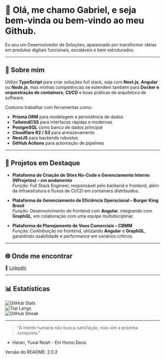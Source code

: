 # 👋 Olá, me chamo Gabriel, e seja bem-vinda ou bem-vindo ao meu Github.  
Eu sou um Desenvolvedor de Soluções, apaixonado por transformar ideias em produtos digitais funcionais, escaláveis e bem estruturados.  

---

## 🚀 Sobre mim  
Utilizo **TypeScript** para criar soluções full stack, seja com **Next.js**, **Angular** ou **Node.js**, mas minhas competências se estendem também para **Docker e orquestração de containers**, **CI/CD** e boas práticas de arquitetura de software.  

Costumo trabalhar com ferramentas como:  
- **Prisma ORM** para modelagem e persistência de dados  
- **TailwindCSS** para interfaces rápidas e modernas  
- **PostgreSQL** como banco de dados principal  
- **Cloudflare R2 / S3** para armazenamento  
- **NestJS** para backends robustos  
- **GitHub Actions** para automação de pipelines  

---

## 💼 Projetos em Destaque  

- **Plataforma de Criação de Sites No-Code e Gerenciamento Interno (NProjetos) – *em andamento***  
  *Função:* Full Stack Engineer, responsável pelo backend e frontend, além da infraestrutura e fluxos de CI/CD em containers distribuídos.  

- **Plataforma de Gerenciamento de Eficiência Operacional – Burger King Brasil**  
  *Função:* Desenvolvimento de frontend com **Angular**, integrando com **GraphQL**, em colaboração com uma equipe multidisciplinar.  

- **Plataforma de Planejamento de Voos Comerciais – CBMM**  
  *Função:* Contribuição no frontend, utilizando **Angular** e **GraphQL**, garantindo usabilidade e performance em cenários críticos.  

---

## 🌐 Onde me encontrar  
🔗 [LinkedIn](https://linkedin.com/in/gabrielhercules/)  

---

## 📊 Estatísticas  

![GitHub Stats](https://github-readme-stats.vercel.app/api?username=gabehercules&show_icons=true&theme=radical)  
![Top Langs](https://github-readme-stats.vercel.app/api/top-langs/?username=gabehercules&layout=compact&theme=radical)  
![GitHub Streak](https://streak-stats.demolab.com?user=gabehercules&theme=radical)  

---
 
> "A mente humana não busca satisfação, mas sim a próxima conquista."
- Harari, Yuval Noah - Em Homo Deus  


Versão do README: 2.0.2
